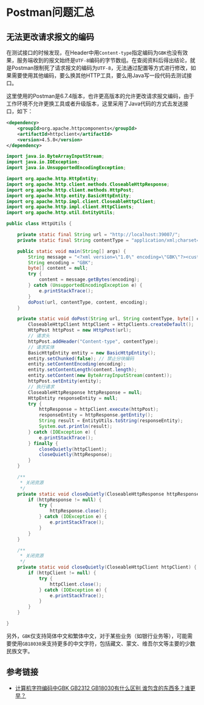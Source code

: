 # Postman问题汇总

## 无法更改请求报文的编码

在测试接口的时候发现，在Header中用`Content-type`指定编码为`GBK`也没有效果，服务端收到的报文始终是`UTF-8`编码的字节数组。在查阅资料后得出结论，就是Postman限制死了请求报文的编码为`UTF-8`，无法通过配置等方式进行修改，如果需要使用其他编码，要么换其他HTTP工具，要么用Java写一段代码去测试接口。

<!--more-->
这里使用的Postman是6.7.4版本，也许更高版本的允许更改请求报文编码，由于工作环境不允许更换工具或者升级版本，这里采用了Java代码的方式去发送接口，如下：

```xml
<dependency>
	<groupId>org.apache.httpcomponents</groupId>
	<artifactId>httpclient</artifactId>
	<version>4.5.8</version>
</dependency>
```

```java
import java.io.ByteArrayInputStream;
import java.io.IOException;
import java.io.UnsupportedEncodingException;

import org.apache.http.HttpEntity;
import org.apache.http.client.methods.CloseableHttpResponse;
import org.apache.http.client.methods.HttpPost;
import org.apache.http.entity.BasicHttpEntity;
import org.apache.http.impl.client.CloseableHttpClient;
import org.apache.http.impl.client.HttpClients;
import org.apache.http.util.EntityUtils;

public class HttpUtils {

    private static final String url = "http://localhost:39007/";
    private static final String contentType = "application/xml;charset=GBK";

    public static void main(String[] args) {
        String message = "<?xml version=\"1.0\" encoding=\"GBK\"?><custNm>小明</custNm>";
        String encoding = "GBK";
        byte[] content = null;
        try {
            content = message.getBytes(encoding);
        } catch (UnsupportedEncodingException e) {
            e.printStackTrace();
        }
        doPost(url, contentType, content, encoding);
    }

    private static void doPost(String url, String contentType, byte[] content, String encoding) {
        CloseableHttpClient httpClient = HttpClients.createDefault();
        HttpPost httpPost = new HttpPost(url);
        // 请求头
        httpPost.addHeader("Content-type", contentType);
        // 请求实体
        BasicHttpEntity entity = new BasicHttpEntity();
        entity.setChunked(false); // 禁止分块编码
        entity.setContentEncoding(encoding);
        entity.setContentLength(content.length);
        entity.setContent(new ByteArrayInputStream(content));
        httpPost.setEntity(entity);
        // 执行请求
        CloseableHttpResponse httpResponse = null;
        HttpEntity responseEntity = null;
        try {
            httpResponse = httpClient.execute(httpPost);
            responseEntity = httpResponse.getEntity();
            String result = EntityUtils.toString(responseEntity);
            System.out.println(result);
        } catch (IOException e) {
            e.printStackTrace();
        } finally {
            closeQuietly(httpClient);
            closeQuietly(httpResponse);
        }
    }

    /**
     * 关闭资源
     */
    private static void closeQuietly(CloseableHttpResponse httpResponse) {
        if (httpResponse != null) {
            try {
                httpResponse.close();
            } catch (IOException e) {
                e.printStackTrace();
            }
        }
    }

    /**
     * 关闭资源
     */
    private static void closeQuietly(CloseableHttpClient httpClient) {
        if (httpClient != null) {
            try {
                httpClient.close();
            } catch (IOException e) {
                e.printStackTrace();
            }
        }
    }

}
```

另外，`GBK`仅支持简体中文和繁体中文，对于某些业务（如银行业务等），可能需要使用`GB18030`来支持更多的中文字符，包括藏文、蒙文、维吾尔文等主要的少数民族文字。

## 参考链接

* [计算机字符编码中GBK GB2312 GB18030有什么区别 谁包含的东西多？谁更早？](https://zhidao.baidu.com/question/982067646590782059.html)